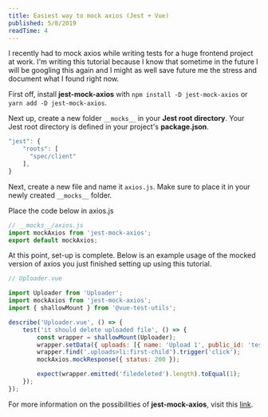 ```yaml
---
title: Easiest way to mock axios (Jest + Vue)
published: 5/8/2019
readTime: 4
---
```


I recently had to mock axios while writing tests for a huge frontend project at work. I'm writing this tutorial because I know that sometime in the future I will be googling this again and I might as well save future me the stress and document what I found right now.

First off, install **jest-mock-axios** with `npm install -D jest-mock-axios` or `yarn add -D jest-mock-axios`.

Next up, create a new folder `__mocks__` in your **Jest root directory**. Your Jest root directory is defined in your project's **package.json**.

```js
"jest": {
    "roots": [
      "spec/client"
    ],
}
```

Next, create a new file and name it `axios.js`. Make sure to place it in your newly created `__mocks__` folder.

Place the code below in axios.js

```js
// __mocks__/axios.js
import mockAxios from 'jest-mock-axios';
export default mockAxios;
```

<content-break />

At this point, set-up is complete. Below is an example usage of the mocked version of axios you just finished setting up using this tutorial.

```js
// Uploader.vue

import Uploader from 'Uploader';
import mockAxios from 'jest-mock-axios';
import { shallowMount } from '@vue-test-utils';

describe('Uploader.vue', () => {
	test('it should delete uploaded file', () => {
		const wrapper = shallowMount(Uploader);
		wrapper.setData({ uploads: [{ name: 'Upload 1', public_id: 'test_id' }] });
		wrapper.find('.uploads>li:first-child').trigger('click');
		mockAxios.mockResponse({ status: 200 });

		expect(wrapper.emitted('filedeleted').length).toEqual(1);
	});
});
```

For more information on the possibilities of **jest-mock-axios**, visit this [link](https://www.npmjs.com/package/jest-mock-axios).
